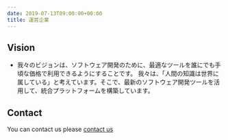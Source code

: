 ```yaml
---
date: 2019-07-13T09:00:00+00:00
title: 運営企業
---
```


## Vision
- 我々のビジョンは、ソフトウェア開発のために、最適なツールを誰にでも手頃な価格で利用できるようにすることです。
我々は、「人間の知識は世界に属している」と考えています。そこで、最新のソフトウェア開発ツールを活用して、統合プラットフォームを構築しています。

## Contact
You can contact us please [contact us](mailto:hello@orangesys.io)
